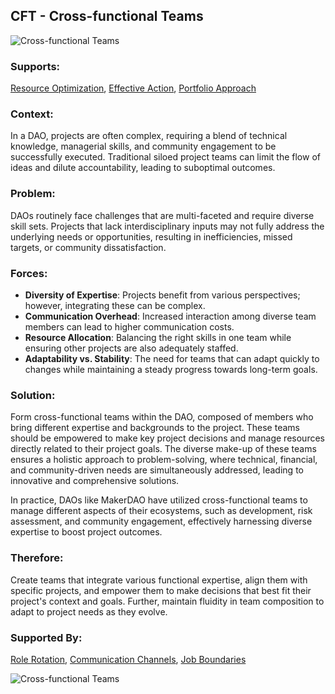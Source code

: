 ## CFT - Cross-functional Teams

![Cross-functional Teams](./output/illustrations/cross_functional_teams.png)

### Supports:

[Resource Optimization](./resource_optimization.html), [Effective Action](./effective_action.html), [Portfolio Approach](./portfolio_approach.html)

### Context:

In a DAO, projects are often complex, requiring a blend of technical knowledge, managerial skills, and community engagement to be successfully executed. Traditional siloed project teams can limit the flow of ideas and dilute accountability, leading to suboptimal outcomes.

### Problem:

DAOs routinely face challenges that are multi-faceted and require diverse skill sets. Projects that lack interdisciplinary inputs may not fully address the underlying needs or opportunities, resulting in inefficiencies, missed targets, or community dissatisfaction.

### Forces:

- **Diversity of Expertise**: Projects benefit from various perspectives; however, integrating these can be complex.
- **Communication Overhead**: Increased interaction among diverse team members can lead to higher communication costs.
- **Resource Allocation**: Balancing the right skills in one team while ensuring other projects are also adequately staffed.
- **Adaptability vs. Stability**: The need for teams that can adapt quickly to changes while maintaining a steady progress towards long-term goals.

### Solution:

Form cross-functional teams within the DAO, composed of members who bring different expertise and backgrounds to the project. These teams should be empowered to make key project decisions and manage resources directly related to their project goals. The diverse make-up of these teams ensures a holistic approach to problem-solving, where technical, financial, and community-driven needs are simultaneously addressed, leading to innovative and comprehensive solutions.

In practice, DAOs like MakerDAO have utilized cross-functional teams to manage different aspects of their ecosystems, such as development, risk assessment, and community engagement, effectively harnessing diverse expertise to boost project outcomes.

### Therefore:

Create teams that integrate various functional expertise, align them with specific projects, and empower them to make decisions that best fit their project's context and goals. Further, maintain fluidity in team composition to adapt to project needs as they evolve.

### Supported By:

[Role Rotation](./role_rotation.html), [Communication Channels](./communication_channels.html), [Job Boundaries](./job_boundaries.html)

![Cross-functional Teams](./output/cross_functional_teams_specific_graph.png)